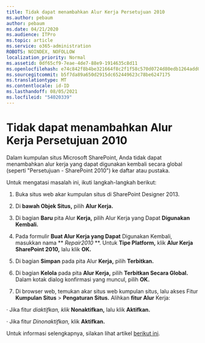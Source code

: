```yaml
---
title: Tidak dapat menambahkan Alur Kerja Persetujuan 2010
ms.author: pebaum
author: pebaum
ms.date: 04/21/2020
ms.audience: ITPro
ms.topic: article
ms.service: o365-administration
ROBOTS: NOINDEX, NOFOLLOW
localization_priority: Normal
ms.assetid: 0df65cf9-7eae-4de7-88e9-1914635c8d11
ms.openlocfilehash: e74c842f8b4be321664f8c2f1f58c570d0724d80edb1264add0647bf313bc82f
ms.sourcegitcommit: b5f7da89a650d2915dc652449623c78be6247175
ms.translationtype: MT
ms.contentlocale: id-ID
ms.lasthandoff: 08/05/2021
ms.locfileid: "54020339"
---
```

# <a name="unable-to-add-2010-approval-workflow"></a>Tidak dapat menambahkan Alur Kerja Persetujuan 2010

Dalam kumpulan situs Microsoft SharePoint, Anda tidak dapat menambahkan alur kerja yang dapat digunakan kembali secara global (seperti "Persetujuan - SharePoint 2010") ke daftar atau pustaka.
  
Untuk mengatasi masalah ini, ikuti langkah-langkah berikut: 
  
1. Buka situs web akar kumpulan situs di SharePoint Designer 2013.
  
2. Di **bawah Objek Situs,** pilih **Alur Kerja.** 
  
3. Di bagian **Baru** pita Alur **Kerja,** pilih Alur Kerja yang Dapat **Digunakan Kembali.** 
  
4. Pada formulir **Buat Alur Kerja yang Dapat** Digunakan Kembali, masukkan nama ** *Repair2010* **. Untuk **Tipe Platform,** klik **Alur Kerja SharePoint 2010,** lalu klik **OK.** 
  
1. Di bagian **Simpan** pada pita Alur **Kerja,** pilih **Terbitkan.** 
  
2. Di bagian **Kelola** pada pita **Alur Kerja,** pilih **Terbitkan Secara Global.** Dalam kotak dialog konfirmasi yang muncul, pilih **OK.** 
  
3. Di browser web, temukan akar situs web kumpulan situs, lalu akses Fitur **Kumpulan Situs** \> **Pengaturan Situs.** Alihkan **fitur Alur** Kerja: 
  
· Jika fitur *diaktifkan, klik* **Nonaktifkan,** lalu klik **Aktifkan.** 
  
· Jika fitur *Dinonaktifkan,* klik **Aktifkan.** 
  
Untuk informasi selengkapnya, silakan lihat artikel [berikut ini](https://go.microsoft.com/fwlink/?linkid=2047770&amp;clcid=0x409).
  

